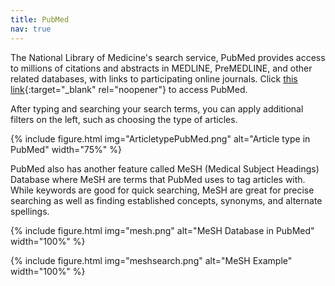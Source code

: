 ```yaml
---
title: PubMed
nav: true
---
```


The National Library of Medicine's search service, PubMed provides access to millions of citations and abstracts in MEDLINE, PreMEDLINE, and other related databases, with links to participating online journals. Click [this link](https://pubmed.ncbi.nlm.nih.gov/?otool=iduuomlib){:target="_blank" rel="noopener"} to access PubMed. 

After typing and searching your search terms, you can apply additional filters on the left, such as choosing the type of articles.

{% include figure.html img="ArticletypePubMed.png" alt="Article type in PubMed" width="75%" %}

PubMed also has another feature called MeSH (Medical Subject Headings) Database where MeSH are terms that PubMed uses to tag articles with. While keywords are good for quick searching, MeSH are great for precise searching as well as finding established concepts, synonyms, and alternate spellings.

{% include figure.html img="mesh.png" alt="MeSH Database in PubMed" width="100%" %}

{% include figure.html img="meshsearch.png" alt="MeSH Example" width="100%" %}